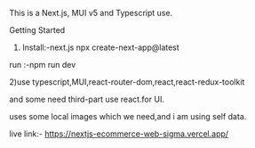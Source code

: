 This is a Next.js, MUI v5 and Typescript use.

Getting Started
1) Install:-next.js
 npx create-next-app@latest

 run :-npm run dev

 2)use typescript,MUI,react-router-dom,react,react-redux-toolkit

 and some need third-part use react.for UI.

uses some local images which we need,and i am using self data.

 live link:- https://nextjs-ecommerce-web-sigma.vercel.app/